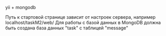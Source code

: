 yii + mongodb

Путь к стартовой странице зависит от настроек сервера, например localhost/taskM2/web/
Для работы с базой данных в MongoDB должна быть создана база данных "task" с таблицей "message" 
